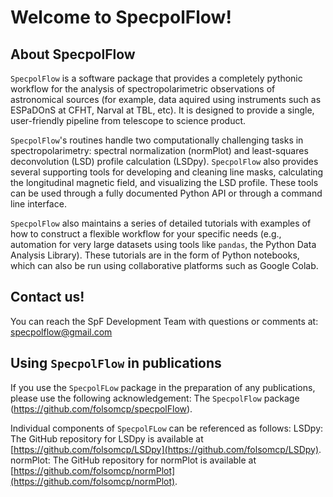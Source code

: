 # Welcome to SpecpolFlow!

## About SpecpolFlow

`SpecpolFlow` is a software package that provides a completely pythonic workflow for the analysis of spectropolarimetric observations of astronomical sources (for example, data aquired using instruments such as ESPaDOnS at CFHT, Narval at TBL, etc). It is designed to provide a single, user-friendly pipeline from telescope to science product.

`SpecpolFlow`'s routines handle two computationally challenging tasks in spectropolarimetry: spectral normalization (normPlot) and least-squares deconvolution (LSD) profile calculation (LSDpy). `SpecpolFlow` also provides several supporting tools for developing and cleaning line masks, calculating the longitudinal magnetic field, and visualizing the LSD profile. These tools can be used through a fully documented Python API or through a command line interface.

`SpecpolFlow` also maintains a series of detailed tutorials with examples of how to construct a flexible workflow for your specific needs (e.g., automation for very large datasets using tools like `pandas`, the Python Data Analysis Library). These tutorials are in the form of Python notebooks, which can also be run using collaborative platforms such as Google Colab. 

## Contact us!
You can reach the SpF Development Team with questions or comments at: specpolflow@gmail.com

## Using `SpecpolFlow` in publications
If you use the `SpecpolFLow` package in the preparation of any publications, please use the following acknowledgement:
    The `SpecpolFlow` package (https://github.com/folsomcp/specpolFlow).

Individual components of `SpecpolFLow` can be referenced as follows:
    LSDpy: The GitHub repository for LSDpy is available at [https://github.com/folsomcp/LSDpy](https://github.com/folsomcp/LSDpy).
    normPlot: The GitHub repository for normPlot is available at [https://github.com/folsomcp/normPlot](https://github.com/folsomcp/normPlot).

